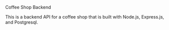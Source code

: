 Coffee Shop Backend

This is a backend API for a coffee shop that is built with Node.js, Express.js, and Postgresql.
